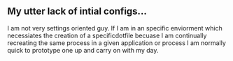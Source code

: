 ## My utter lack of intial configs...
I am not very settings oriented guy. If I am in an specific enviorment 
which necessiates the creation of a specificdotfile becuase I am 
continually recreating the same process in a given application or 
process I am normally quick to prototype one up and carry on with 
my day.